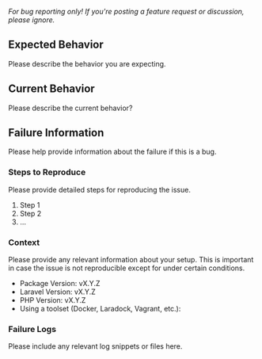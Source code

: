*For bug reporting only! If you're posting a feature request or discussion, please ignore.*

## Expected Behavior

Please describe the behavior you are expecting.

## Current Behavior

Please describe the current behavior?

## Failure Information

Please help provide information about the failure if this is a bug.

### Steps to Reproduce

Please provide detailed steps for reproducing the issue.

1. Step 1
2. Step 2
3. ...

### Context

Please provide any relevant information about your setup. This is important in case the issue is not reproducible except for under certain conditions.

* Package Version: vX.Y.Z
* Laravel Version: vX.Y.Z
* PHP Version: vX.Y.Z
* Using a toolset (Docker, Laradock, Vagrant, etc.):

### Failure Logs

Please include any relevant log snippets or files here.
